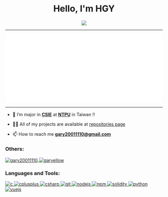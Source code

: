 <h1 align="center">Hello, I'm HGY</h1>

<p align="center">
    <a href="https://github.com/garyellow">
        <img align="center" src="https://github-readme-stats.garyellow.vercel.app/api?username=garyellow&show_icons=true&theme=vue-dark&include_all_commits=true&count_private=true" />
    </a>
</p>

---

[![state](/github-metrics.svg)](https://github.com/garyellow)

---

- 🌱 I’m major in [**CSIE**](http://www.csie.ntpu.edu.tw/) at [**NTPU**](https://www.ntpu.edu.tw) in Taiwan !!

- 👨‍💻 All of my projects are available at [repositories page](https://github.com/garyellow?tab=repositories)

- 📫 How to reach me **gary20011110@gmail.com**

<h3 align="left">Others:</h3>
<p align="left">
    <a href="https://www.leetcode.com/gary20011110" target="blank">
        <img align="center"
            src="https://upload.wikimedia.org/wikipedia/commons/a/ab/LeetCode_logo_white_no_text.svg"
            alt="gary20011110" height="40" width="40" />
    </a>
    <a href="https://auth.geeksforgeeks.org/user/garyellow" target="blank">
        <img align="center"
            src="https://upload.wikimedia.org/wikipedia/commons/4/43/GeeksforGeeks.svg"
            alt="garyellow" height="40" width="40" />
    </a>
</p>

<h3 align="left">Languages and Tools:</h3>
<p align="left">
    <a href="https://cplusplus.com/reference/clibrary/" target="_blank" rel="noreferrer">
        <img src="https://cdn.jsdelivr.net/gh/devicons/devicon/icons/c/c-original.svg" alt="c" width="40"
            height="40" />
    </a>
    <a href="https://cplusplus.com/" target="_blank" rel="noreferrer">
        <img src="https://cdn.jsdelivr.net/gh/devicons/devicon/icons/cplusplus/cplusplus-original.svg"
            alt="cplusplus" width="40" height="40" />
    </a>
    <a href="https://docs.microsoft.com/zh-tw/dotnet/csharp/" target="_blank" rel="noreferrer">
        <img src="https://cdn.jsdelivr.net/gh/devicons/devicon/icons/csharp/csharp-original.svg"
            alt="csharp" width="40" height="40" />
    </a>
    <a href="https://git-scm.com/" target="_blank" rel="noreferrer">
        <img src="https://cdn.jsdelivr.net/gh/devicons/devicon/icons/git/git-original.svg" 
            alt="git" width="40" height="40" />
    </a>
    <a href="https://nodejs.org/" target="_blank" rel="noreferrer">
        <img src="https://cdn.jsdelivr.net/gh/devicons/devicon/icons/nodejs/nodejs-original.svg"
            alt="nodejs" width="40" height="40" />
    </a>
    <a href="https://www.npmjs.com/" target="_blank" rel="noreferrer">
        <img src="https://cdn.jsdelivr.net/gh/devicons/devicon/icons/npm/npm-original-wordmark.svg"
            alt="npm" width="40" height="40" />
    </a>
    <a href="https://soliditylang.org/" target="_blank" rel="noreferrer">
        <img src="https://cdn.jsdelivr.net/gh/devicons/devicon/icons/solidity/solidity-original.svg"
            alt="solidity" width="40" height="40" />
    </a>
    <a href="https://www.python.org" target="_blank" rel="noreferrer">
        <img src="https://cdn.jsdelivr.net/gh/devicons/devicon/icons/python/python-original.svg"
            alt="python" width="40" height="40" />
    </a>
    <a href="https://vuejs.org/" target="_blank" rel="noreferrer">
        <img src="https://cdn.jsdelivr.net/gh/devicons/devicon/icons/vuejs/vuejs-original.svg"
            alt="vuejs" width="40" height="40" />
    </a>
</p>
